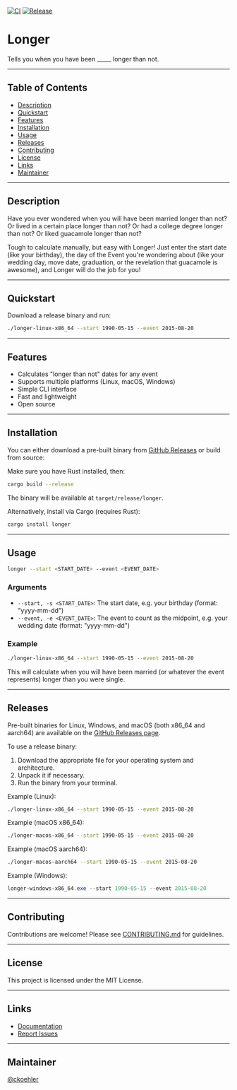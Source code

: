 <!-- Optional: Project Banner/Logo -->
<!-- ![Longer Logo](https://raw.githubusercontent.com/ckoehler/longer/main/assets/logo.png) -->

[![CI](https://github.com/ckoehler/longer/actions/workflows/ci.yml/badge.svg)](https://github.com/ckoehler/longer/actions/workflows/ci.yml)
[![Release](https://github.com/ckoehler/longer/actions/workflows/release.yml/badge.svg)](https://github.com/ckoehler/longer/actions/workflows/release.yml)

# Longer

Tells you when you have been _____ longer than not.

---

## Table of Contents

- [Description](#description)
- [Quickstart](#quickstart)
- [Features](#features)
- [Installation](#installation)
- [Usage](#usage)
- [Releases](#releases)
- [Contributing](#contributing)
- [License](#license)
- [Links](#links)
- [Maintainer](#maintainer)

---

## Description

Have you ever wondered when you will have been married longer than not? Or lived in a certain place longer than not? Or had a college degree longer than not? Or liked guacamole longer than not?

Tough to calculate manually, but easy with Longer! Just enter the start date (like your birthday), the day of the Event you're wondering about (like your wedding day, move date, graduation, or the revelation that guacamole is awesome), and Longer will do the job for you!

---

## Quickstart

Download a release binary and run:

```bash
./longer-linux-x86_64 --start 1990-05-15 --event 2015-08-20
```

---

## Features

- Calculates "longer than not" dates for any event
- Supports multiple platforms (Linux, macOS, Windows)
- Simple CLI interface
- Fast and lightweight
- Open source

---

## Installation

You can either download a pre-built binary from [GitHub Releases](https://github.com/ckoehler/longer/releases) or build from source:

Make sure you have Rust installed, then:

```bash
cargo build --release
```

The binary will be available at `target/release/longer`.

Alternatively, install via Cargo (requires Rust):

```bash
cargo install longer
```

---

## Usage

```bash
longer --start <START_DATE> --event <EVENT_DATE>
```

### Arguments

- `--start, -s <START_DATE>`: The start date, e.g. your birthday (format: "yyyy-mm-dd")
- `--event, -e <EVENT_DATE>`: The event to count as the midpoint, e.g. your wedding date (format: "yyyy-mm-dd")

### Example

```bash
./longer-linux-x86_64 --start 1990-05-15 --event 2015-08-20
```

This will calculate when you will have been married (or whatever the event represents) longer than you were single.

---

## Releases

Pre-built binaries for Linux, Windows, and macOS (both x86_64 and aarch64) are available on the [GitHub Releases page](https://github.com/ckoehler/longer/releases).

To use a release binary:
1. Download the appropriate file for your operating system and architecture.
2. Unpack it if necessary.
3. Run the binary from your terminal.

Example (Linux):
```bash
./longer-linux-x86_64 --start 1990-05-15 --event 2015-08-20
```

Example (macOS x86_64):
```bash
./longer-macos-x86_64 --start 1990-05-15 --event 2015-08-20
```

Example (macOS aarch64):
```bash
./longer-macos-aarch64 --start 1990-05-15 --event 2015-08-20
```

Example (Windows):
```powershell
longer-windows-x86_64.exe --start 1990-05-15 --event 2015-08-20
```

---

## Contributing

Contributions are welcome! Please see [CONTRIBUTING.md](CONTRIBUTING.md) for guidelines.

---

## License

This project is licensed under the MIT License.

---

## Links

- [Documentation](https://github.com/ckoehler/longer/wiki)
- [Report Issues](https://github.com/ckoehler/longer/issues)

---

## Maintainer

[@ckoehler](https://github.com/ckoehler)

